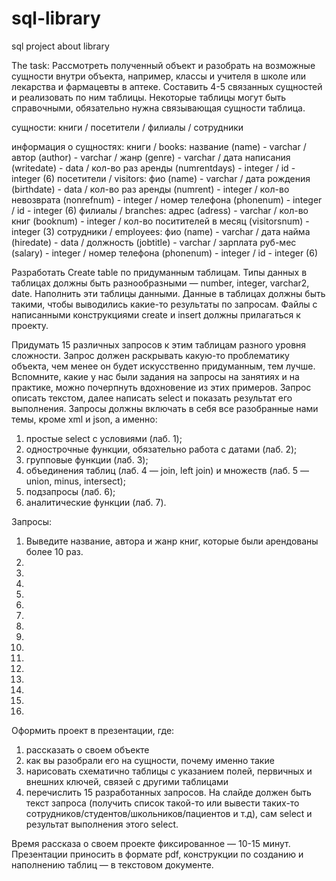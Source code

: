 # sql-library
sql project about library

The task:
Рассмотреть полученный объект и разобрать на возможные сущности внутри объекта, например, классы и учителя в школе или лекарства и фармацевты в аптеке. Составить 4-5 связанных сущностей и реализовать по ним таблицы. Некоторые таблицы могут быть справочными, обязательно нужна связывающая сущности таблица. 

сущности: книги / посетители / филиалы / сотрудники

информация о сущностях:
  книги / books: названиe (name) - varchar / автор (author) - varchar / жанр (genre) - varchar / дата написания (writedate) - data / кол-во раз аренды (numrentdays) - integer / id - integer (6)
  посетители / visitors: фио (name) - varchar / дата рождения (birthdate) - data / кол-во раз аренды (numrent) - integer / кол-во невозврата (nonrefnum) - integer / номер телефона (phonenum) - integer / id - integer (6)
  филиалы / branches: адрес (adress) - varchar / кол-во книг (booknum) - integer / кол-во поситителей в месяц (visitorsnum) - integer (3)
  сотрудники / employees: фио (name) - varchar / дата найма (hiredate) - data / должность (jobtitle) - varchar / зарплата руб-мес (salary) - integer / номер телефона (phonenum) - integer / id - integer (6)

Разработать Create table по придуманным таблицам. Типы данных в таблицах должны быть разнообразными — number, integer, varchar2, date. Наполнить эти таблицы данными. Данные в таблицах должны быть такими, чтобы выводились какие-то результаты по запросам. Файлы с написанными конструкциями create и insert должны прилагаться к проекту. 

Придумать 15 различных запросов к этим таблицам разного уровня сложности. Запрос должен раскрывать какую-то проблематику объекта, чем менее он будет искусственно придуманным, тем лучше. Вспомните, какие у нас были задания на запросы на занятиях и на практике, можно почерпнуть вдохновение из этих примеров. Запрос описать текстом, далее написать select и показать результат его выполнения. Запросы должны включать в себя все разобранные нами темы, кроме xml и json, а именно:
1) простые select с условиями (лаб. 1);
2) однострочные функции, обязательно работа с датами (лаб. 2);
3) групповые функции (лаб. 3);
4) объединения таблиц (лаб. 4 — join, left join) и множеств (лаб. 5 — union, minus, intersect);
5) подзапросы (лаб. 6);
6) аналитические функции (лаб. 7).

Запросы:
1) Выведите название, автора и жанр книг, которые были арендованы более 10 раз.
2)
3)
4)
5)
6)
7)
8)
9)
10)
11)
12)
13)
14)
15)
16)

Оформить проект в презентации, где:
1) рассказать о своем объекте
2) как вы разобрали его на сущности, почему именно такие
3) нарисовать схематично таблицы с указанием полей, первичных и внешних ключей, связей с другими таблицами
4) перечислить 15 разработанных запросов. На слайде должен быть текст запроса (получить список такой-то или вывести таких-то сотрудников/студентов/школьников/пациентов и т.д), сам select и результат выполнения этого select.

Время рассказа о своем проекте фиксированное — 10-15 минут. Презентации приносить в формате pdf, конструкции по созданию и наполнению таблиц — в текстовом документе.
